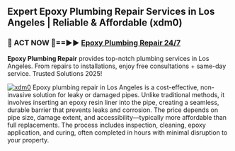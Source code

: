 ## Expert Epoxy Plumbing Repair Services in Los Angeles | Reliable & Affordable (xdm0)  

<h3>🚿 ACT NOW 🌟==►► <a href="https://tinyurl.com/2ne6vx2x" rel="nofollow">Epoxy Plumbing Repair 24/7</a></h3>

**Epoxy Plumbing Repair** provides top-notch plumbing services in Los Angeles. From repairs to installations, enjoy free consultations + same-day service. Trusted Solutions 2025!

[![xdm0](https://i.imgur.com/4PFF4AK.jpeg)](https://tinyurl.com/2ne6vx2x)
Epoxy plumbing repair in Los Angeles is a cost-effective, non-invasive solution for leaky or damaged pipes. Unlike traditional methods, it involves inserting an epoxy resin liner into the pipe, creating a seamless, durable barrier that prevents leaks and corrosion. The price depends on pipe size, damage extent, and accessibility—typically more affordable than full replacements. The process includes inspection, cleaning, epoxy application, and curing, often completed in hours with minimal disruption to your property.